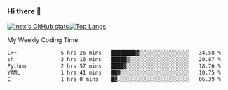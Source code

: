 ### Hi there 👋
[![lnex's GitHub stats](https://github-readme-stats.vercel.app/api?username=lnexenl&count_private=true&show_icons=true)](https://github.com/anuraghazra/github-readme-stats)[![Top Langs](https://github-readme-stats.vercel.app/api/top-langs/?username=lnexenl&layout=compact&langs_count=8&exclude_repo=32-bit-MIPS-CPU)](https://github.com/anuraghazra/github-readme-stats)

My Weekly Coding Time:
<!--START_SECTION:waka-->

```txt
C++              5 hrs 26 mins   ████████▓░░░░░░░░░░░░░░░░   34.58 %
sh               3 hrs 16 mins   █████▒░░░░░░░░░░░░░░░░░░░   20.87 %
Python           2 hrs 57 mins   ████▓░░░░░░░░░░░░░░░░░░░░   18.76 %
YAML             1 hrs 41 mins   ██▓░░░░░░░░░░░░░░░░░░░░░░   10.75 %
C                1 hrs 0 mins    █▓░░░░░░░░░░░░░░░░░░░░░░░   06.39 %
```

<!--END_SECTION:waka-->
